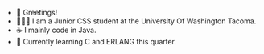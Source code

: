 - 👋 Greetings!
- 👨🏼‍🎓 I am a Junior CSS student at the University Of Washington Tacoma.
- ☕ I mainly code in Java.
- 🌱 Currently learning C and ERLANG this quarter.


<!---
niaz-ahamed77/niaz-ahamed77 is a ✨ special ✨ repository because its `README.md` (this file) appears on your GitHub profile.
You can click the Preview link to take a look at your changes.
--->
